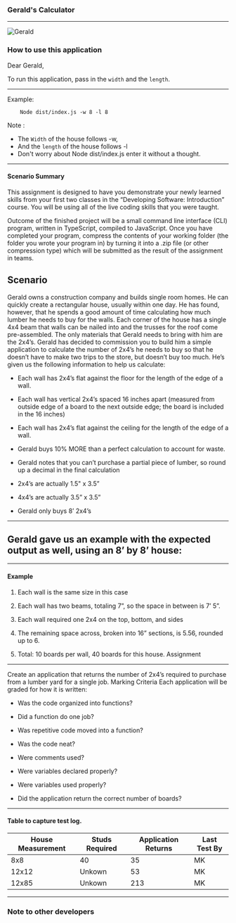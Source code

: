 ### Gerald's Calculator

-----

![Gerald](https://m.media-amazon.com/images/M/MV5BNjRlYjgwMWMtNDFmMy00OWQ0LWFhMTMtNWE3MTU4ZjQ3MjgyXkEyXkFqcGdeQXVyNzU1NzE3NTg@._V1_CR0,45,480,270_AL_UX477_CR0,0,477,268_AL_.jpg "Logo Title Text 1")




### How to use this application 

Dear Gerald, 

To run this application, pass in the `width` and the `length`.

-----

Example:
``````
    Node dist/index.js -w 8 -l 8
``````
Note : 
* The `Width` of the house  follows -w, 
* And the `length` of the house follows -l
* Don't worry about Node dist/index.js enter it without a thought.

----------- 




#### Scenario Summary
This assignment is designed to have you demonstrate your newly learned skills from your first two classes in the “Developing Software: Introduction” course. You will be using all of the live coding skills that you were taught.

Outcome of the finished project will be a small command line interface (CLI) program, written in TypeScript, compiled to JavaScript. Once you have completed your program, compress the contents of your working folder (the folder you wrote your program in) by turning it into a .zip file (or other compression type) which will be submitted as the result of the assignment in teams.

##  __Scenario__

Gerald owns a construction company and builds single room homes. He can quickly create a rectangular house, usually within one day. He has found, however, that he spends a good amount of time calculating how much lumber he needs to buy for the walls.
Each corner of the house has a single 4x4 beam that walls can be nailed into and the trusses for the roof come pre-assembled. The only materials that Gerald needs to bring with him are the 2x4’s.
Gerald has decided to commission you to build him a simple application to calculate the number of 2x4’s he needs to buy so that he doesn’t have to make two trips to the store, but doesn’t buy too much. He’s given us the following information to help us calculate:


* Each wall has 2x4’s flat against the floor for the length of the edge of a wall.

* Each wall has vertical 2x4’s spaced 16 inches apart (measured from outside edge of a board to the next outside edge; the board is included in the 16 inches)

*	Each wall has 2x4’s flat against the ceiling for the length of the edge of a wall.

*	Gerald buys 10% MORE than a perfect calculation to account for waste.

*	Gerald notes that you can’t purchase a partial piece of lumber, so round up a decimal in the final calculation

*   2x4’s are actually 1.5" x 3.5”

*	4x4’s are actually 3.5” x 3.5”

*	Gerald only buys 8’ 2x4’s

-----

## Gerald gave us an example with the expected output as well, using an 8’ by 8’ house:

----

#### __Example__


1.  Each wall is the same size in this case

2.  Each wall has two beams, totaling 7”, so the space in between is 7’ 5”.

3.  Each wall required one 2x4 on the top, bottom, and sides

4.  The remaining space across, broken into 16” sections, is 5.56, rounded up to 6.

5. Total: 10 boards per wall, 40 boards for this house.
Assignment

-----

Create an application that returns the number of 2x4’s required to purchase from a lumber yard for a single job.
Marking Criteria
Each application will be graded for how it is written:
* Was the code organized into functions?
	
* Did a function do one job?

* Was repetitive code moved into a function?

*   Was the code neat?

*   Were comments used?
*   Were variables declared properly?
*   Were variables used properly?
*   Did the application return the correct number of boards?

                                                                                                                                                       

---------------


#### Table to capture test log.
| House Measurement | Studs Required | Application Returns| Last Test By |
|-------------------|----------------|--------------------|--------------|
| 8x8               |    40          | 35                 |    MK        |
| 12x12             | Unkown         | 53                 |    MK        |
| 12x85             |Unkown          | 213                |    MK        |

------

### Note to other developers

[yargs package]: https://www.npmjs.com/package/yargs